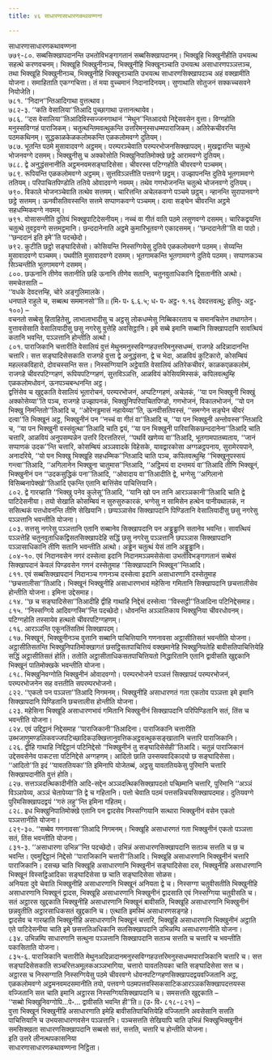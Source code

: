 ```yaml
---
title: ४६ साधारणासाधारणकथावण्णना

---
```

साधारणासाधारणकथावण्णना  
७७९-८०. सब्बसिक्खापदानन्ति उभतोविभङ्गागतानं सब्बसिक्खापदानम्। भिक्खूहि भिक्खुनीहीति उभयत्थ सहत्थे करणवचनम्। भिक्खूहि भिक्खुनीनञ्च, भिक्खुनीहि भिक्खूनञ्चाति उभयत्थ असाधारणपञ्ञत्तञ्च, तथा भिक्खूहि भिक्खुनीनञ्च, भिक्खुनीहि भिक्खूनञ्चाति उभयत्थ साधारणसिक्खापदञ्च अहं वक्खामीति योजना। समाहिताति एकग्गचित्ता। तं मया वुच्चमानं निदानादिनयम्। सुणाथाति सोतुजनं सक्कच्चसवने नियोजेति।  
७८१. ‘‘निदान’’न्तिआदिगाथा वुत्तत्थाव।  
७८२-३. ‘‘कति वेसालिया’’तिआदि पुच्छागाथा उत्तानत्थायेव।  
७८६. ‘‘दस वेसालिया’’तिआदिविस्सज्जनगाथानं ‘‘मेथुन’’न्तिआदयो निद्देसवसेन वुत्ता। विग्गहोति मनुस्सविग्गहं पाराजिकम्। चतुत्थन्तिमवत्थुकन्ति उत्तरिमनुस्सधम्मपाराजिकम्। अतिरेकचीवरन्ति पठमकथिनम्। सुद्धकाळकेळकलोमकन्ति एळकलोमवग्गे दुतियम्।  
७८७. भूतन्ति पठमे मुसावादवग्गे अट्ठमम्। परम्परञ्चेवाति परम्परभोजनसिक्खापदम्। मुखद्वारन्ति चतुत्थे भोजनवग्गे दसमम्। भिक्खुनीसु च अक्कोसोति भिक्खुनिपातिमोक्खे छट्ठे आरामवग्गे दुतियम्।  
७८८. द्वे अनुद्धंसनानीति अट्ठमनवमसङ्घादिसेसा। चीवरस्स पटिग्गहोति चीवरवग्गे पञ्चमम्।  
७८९. रूपियन्ति एळकलोमवग्गे अट्ठमम्। सुत्तविञ्ञत्तीति पत्तवग्गे छट्ठम्। उज्झापनन्ति दुतिये भूतगामवग्गे ततियम्। परिपाचितपिण्डोति ततिये ओवादवग्गे नवमम्। तथेव गणभोजनन्ति चतुत्थे भोजनवग्गे दुतियम्।  
७९०. विकाले भोजनञ्चेवाति तत्थेव सत्तमम्। चारित्तन्ति अचेलकवग्गे पञ्चमे छट्ठम्। न्हानन्ति सुरापानवग्गे छट्ठे सत्तमम्। ऊनवीसतिवस्सन्ति सत्तमे सप्पाणकवग्गे पञ्चमम्। दत्वा सङ्घेन चीवरन्ति अट्ठमे सहधम्मिकवग्गे नवमम्।  
७९१. वोसासन्तीति दुतियं भिक्खुपाटिदेसनीयम्। नच्चं वा गीतं वाति पठमे लसुणवग्गे दसमम्। चारिकद्वयन्ति चतुत्थे तुवट्टवग्गे सत्तमट्ठमानि। छन्ददानेनाति अट्ठमे कुमारिभूतवग्गे एकादसमम्। ‘‘छन्ददानेती’’ति वा पाठो। ‘‘छन्ददानं इति इमे’’ति पदच्छेदो।  
७९२. कुटीति छट्ठो सङ्घादिसेसो। कोसियन्ति निस्सग्गियेसु दुतिये एळकलोमवग्गे पठमम्। सेय्यन्ति मुसावादवग्गे पञ्चमम्। पथवीति मुसावादवग्गे दसमम्। भूतगामकन्ति भूतगामवग्गे दुतिये पठमम्। सप्पाणकञ्च सिञ्चन्तीति भूतगामवग्गे दसमम्।  
८००. छऊनानि तीणेव सतानीति छहि ऊनानि तीणेव सतानि, चतुनवुताधिकानि द्विसतानीति अत्थो। समचेतसाति –  
‘‘वधके देवदत्तम्हि, चोरे अङ्गुलिमालके।  
धनपाले राहुले च, सब्बत्थ सममानसो’’ति॥ (मि॰ प॰ ६.६.५; ध॰ प॰ अट्ठ॰ १.१६ देवदत्तवत्थु; इतिवु॰ अट्ठ॰ १००) –  
वचनतो सब्बेसु हिताहितेसु, लाभालाभादीसु च अट्ठसु लोकधम्मेसु निब्बिकारताय च समानचित्तेन तथागतेन।  
वुत्तावसेसाति वेसालियादीसु छसु नगरेसु वुत्तेहि अवसिट्ठानि। इमे सब्बे इमानि सब्बानि सिक्खापदानि सावत्थियं कतानि भवन्ति, पञ्ञत्तानि होन्तीति अत्थो।  
८०१. पाराजिकानि चत्तारीति वेसालियं वुत्तं मेथुनमनुस्सविग्गहउत्तरिमनुस्सधम्मं, राजगहे अदिन्नादानन्ति चत्तारि। सत्त सङ्घादिसेसकाति राजगहे वुत्ता द्वे अनुद्धंसना, द्वे च भेदा, आळवियं कुटिकारो, कोसम्बियं महल्लकविहारो, दोवचस्सन्ति सत्त। निस्सग्गियानि अट्ठेवाति वेसालियं अतिरेकचीवरं, काळकएळकलोमं, राजगहे चीवरपटिग्गहणं, रूपियपटिग्गहणं, सुत्तविञ्ञत्ति, आळवियं कोसियमिस्सकं, कपिलवत्थुम्हि एळकलोमधोवनं, ऊनपञ्चबन्धनन्ति अट्ठ।  
द्वत्तिंसेव च खुद्दकाति वेसालियं भूतारोचनं, परम्परभोजनं, अप्पटिग्गहणं, अचेलकं, ‘‘या पन भिक्खुनी भिक्खुं अक्कोसेय्या’’ति पञ्च, राजगहे उज्झापनकं, भिक्खुनिपरिपाचितपिण्डो, गणभोजनं, विकालभोजनं, ‘‘यो पन भिक्खु निमन्तितो’’तिआदि च, ‘‘ओरेनड्ढमासं नहायेय्या’’ति, ऊनवीसतिवस्सं, ‘‘समग्गेन सङ्घेन चीवरं दत्वा’’ति भिक्खूनं अट्ठ, भिक्खुनीनं पन ‘‘नच्चं वा गीतं वा’’तिआदि च, ‘‘या पन भिक्खुनी अन्तोवस्स’’न्तिआदि च, ‘‘या पन भिक्खुनी वस्संवुत्था’’तिआदि चाति द्वयं, ‘‘या पन भिक्खुनी पारिवासिकछन्ददानेना’’तिआदि चाति चत्तारि, आळवियं अनुपसम्पन्नेन उत्तरि दिरत्ततिरत्तं, ‘‘पथविं खणेय्य वा’’तिआदि, भूतगामपातब्यताय, ‘‘जानं सप्पाणकं उदक’’न्ति चत्तारि, कोसम्बियं अञ्ञवादके विहेसके, यावद्वारकोसा अग्गळट्ठपनाय, सुरामेरयपाने, अनादरिये, ‘‘यो पन भिक्खु भिक्खूहि सहधम्मिक’’न्तिआदि चाति पञ्च, कपिलवत्थुम्हि ‘‘भिक्खुनुपस्सयं गन्त्वा’’तिआदि, ‘‘अगिलानेन भिक्खुना चातुमास’’न्तिआदि, ‘‘अट्ठिमयं वा दन्तमयं वा’’तिआदि तीणि भिक्खूनं, भिक्खुनीनं पन ‘‘उदकसुद्धिकं पना’’तिआदि, ‘‘ओवादाय वा’’तिआदीति द्वे, भग्गेसु ‘‘अगिलानो विसिब्बनापेक्खो’’तिआदि एकन्ति एतानि बात्तिंसेव पाचित्तियानि।  
८०२. द्वे गारय्हाति ‘‘भिक्खु पनेव कुलेसू’’तिआदि, ‘‘यानि खो पन तानि आरञ्ञकानी’’तिआदि चाति द्वे पाटिदेसनीया। तयो सेखाति कोसम्बियं न सुरुसुरुकारकं, भग्गेसु न सामिसेन हत्थेन पानीयथालकं, न ससित्थकं पत्तधोवनन्ति तीणि सेखियानि। छप्पञ्ञासेव सिक्खापदानि पिण्डितानि वेसालियादीसु छसु नगरेसु पञ्ञत्तानि भवन्तीति योजना।  
८०३. सत्तसु नगरेसु पञ्ञत्तानि एतानि सब्बानेव सिक्खापदानि पन अड्ढुड्ढानि सतानेव भवन्ति। सावत्थियं पञ्ञत्तेहि चतुनवुताधिकद्विसतसिक्खापदेहि सद्धिं छसु नगरेसु पञ्ञत्तानि छपञ्ञास सिक्खापदानि पञ्ञासाधिकानि तीणि सतानि भवन्तीति अत्थो। अड्ढेन चतुत्थं येसं तानि अड्ढुड्ढानि।  
८०४-१०. एवं निदानवसेन नगरं दस्सेत्वा इदानि निदानमञ्ञमसेसेत्वा उभतोविभङ्गागतानं सब्बेसं सिक्खापदानं केवलं पिण्डवसेन गणनं दस्सेतुमाह ‘‘सिक्खापदानि भिक्खून’’न्तिआदि।  
८११. एवं सब्बसिक्खापदानं निदानञ्च गणनञ्च दस्सेत्वा इदानि असाधारणानि दस्सेतुमाह ‘‘छचत्तालीसा’’तिआदि। भिक्खूनं भिक्खुनीहि असाधारणभावं महेसिना गमितानि सिक्खापदानि छचत्तालीसेव होन्तीति योजना। इमिना उद्देसमाह।  
८१४. ‘‘छ च सङ्घादिसेसा’’तिआदीहि द्वीहि गाथाहि निद्देसं दस्सेत्वा ‘‘विस्सट्ठी’’तिआदिना पटिनिद्देसमाह।  
८१५. ‘‘निस्सग्गिये आदिवग्गस्मि’’न्ति पदच्छेदो। धोवनन्ति अञ्ञातिकाय भिक्खुनिया चीवरधोवनम्। पटिग्गहोति तस्सायेव हत्थतो चीवरपटिग्गहणम्।  
८१६. आरञ्ञन्ति एकूनतिंसतिमं सिक्खापदम्।  
८१७. भिक्खूनं, भिक्खुनीनञ्च वुत्तानि सब्बानि पाचित्तियानि गणनावसा अट्ठासीतिसतं भवन्तीति योजना। अट्ठासीतिसतन्ति भिक्खुनिपातिमोक्खागतं छसट्ठिसतपाचित्तियं वक्खमानेहि भिक्खुनियतेहि बावीसतिपाचित्तियेहि सद्धिं अट्ठासीतिसतं होति। ततोति अट्ठासीताधिकसतपाचित्तियतो निद्धारितानि एतानि द्वावीसति खुद्दकानि भिक्खूनं पातिमोक्खके भवन्तीति योजना।  
८१८. भिक्खुनिवग्गोति भिक्खुनीनं ओवादवग्गो। परम्परभोजने पञ्ञत्तं सिक्खापदं परम्परभोजनं, परम्परभोजनेन सह वत्ततीति सपरम्परभोजनो।  
८२२. ‘‘एकतो पन पञ्ञत्ता’’तिआदि निगमनम्। भिक्खुनीहि असाधारणतं गता एकतोव पञ्ञत्ता इमे इमानि सिक्खापदानि पिण्डितानि छचत्तालीस होन्तीति योजना।  
८२३. महेसिना भिक्खूहि असाधारणभावं गमितानि भिक्खुनीनं सिक्खापदानि परिपिण्डितानि सतं, तिंस च भवन्तीति योजना।  
८२४. एवं उद्दिट्ठानं निद्देसमाह ‘‘पाराजिकानी’’तिआदिना। पाराजिकानि चत्तारीति उब्भजाणुमण्डलिकवज्जपटिच्छादिकउक्खित्तानुवत्तिकअट्ठवत्थुकसङ्खातानि चत्तारि पाराजिकानि।  
८२६. द्वीहि गाथाहि निद्दिट्ठानं पटिनिद्देसो ‘‘भिक्खुनीनं तु सङ्घादिसेसेही’’तिआदि। चतुन्नं पाराजिकानं उद्देसवसेनेव पाकटत्ता पटिनिद्देसे अग्गहणम्। आदितो छाति उस्सयवादिकादयो छ सङ्घादिसेसा। ‘‘आदितो’’ति इदं ‘‘यावततियका’’ति इमिनापि योजेतब्बं, अट्ठसु यावततियकेसु पुरिमानि चत्तारि सिक्खापदानीति वुत्तं होति।  
८२७. सत्तञ्ञदत्थिकादीनीति आदि-सद्देन अञ्ञदत्थिकसिक्खापदतो पच्छिमानि चत्तारि, पुरिमानि ‘‘अञ्ञं विञ्ञापेय्य, अञ्ञं चेतापेय्या’’ति द्वे च गहितानि। पत्तो चेवाति पठमं पत्तसन्निचयसिक्खापदमाह। दुतियवग्गे पुरिमसिक्खापदद्वयं ‘‘गरुं लहु’’न्ति इमिना गहितम्।  
८२८. इध भिक्खुनिपातिमोक्खे एतानि पन द्वादसेव निस्सग्गियानि सत्थारा भिक्खुनीनं वसेन एकतो पञ्ञत्तानीति योजना।  
८२९-३०. ‘‘सब्बेव गणनावसा’’तिआदि निगमनम्। भिक्खूहि असाधारणतं गता भिक्खुनीनं एकतो पञ्ञत्ता सतं, तिंस भवन्तीति योजना।  
८३१-३. ‘‘असाधारणा उभिन्न’’न्ति पदच्छेदो। उभिन्नं असाधारणसिक्खापदानि सतञ्च सत्तति च छ च भवन्ति। एवमुद्दिट्ठानं निद्देसो ‘‘पाराजिकानि चत्तारी’’तिआदि। भिक्खूहि असाधारणानि भिक्खुनीनं चत्तारि पाराजिकानि। दसच्छ चाति भिक्खूहि असाधारणानि भिक्खुनीनं सङ्घादिसेसा दस, भिक्खुनीहि असाधारणानि भिक्खूनं विस्सट्ठिआदिका सङ्घादिसेसा छ चाति सङ्घादिसेसा सोळस।  
अनियता दुवे चेवाति भिक्खुनीहि असाधारणानि भिक्खूनं अनियता द्वे च। निस्सग्गा चतुवीसतीति भिक्खुनीहि असाधारणानि भिक्खूनं द्वादस, भिक्खूहि असाधारणानि भिक्खुनीनं द्वादसाति एवं निस्सग्गिया चतुवीसति च। सतं अट्ठारस खुद्दकाति भिक्खुनीहि असाधारणानि भिक्खूनं बावीसति, भिक्खूहि असाधारणानि भिक्खुनीनं छन्नवुतीति अट्ठारसाधिकसतं खुद्दकानि च। एत्थाति इमस्मिं असाधारणसङ्गहे।  
द्वादसेव च गारय्हाति भिक्खुनीहि असाधारणानि भिक्खूनं चत्तारि, भिक्खूहि असाधारणानि भिक्खुनीनं अट्ठाति एते पाटिदेसनीया चाति इमे छसत्ततिअधिकानि सतसिक्खापदानि उभिन्नम्पि असाधारणानीति योजना।  
८३४. उभिन्नम्पि साधारणानि सत्थुना पञ्ञत्तानि सिक्खापदानि सतञ्च सत्तति च चत्तारि च भवन्तीति पकासिताति योजना।  
८३५-६. पाराजिकानि चत्तारीति मेथुनअदिन्नादानमनुस्सविग्गहउत्तरिमनुस्सधम्मपाराजिकानि चत्तारि च। सत्त सङ्घादिसेसकाति सञ्चरित्तअमूलकअञ्ञभागिया, चत्तारो यावततियका चाति सङ्घादिसेसा सत्त च। अट्ठारस च निस्सग्गाति निस्सग्गियेसु पठमे चीवरवग्गे धोवनपटिग्गहणसिक्खापदद्वयवज्जितानि अट्ठ, एळकलोमवग्गे अट्ठमनवमदसमानीति तयो, पत्तवग्गे पठमपत्तवस्सिकसाटिकआरञ्ञकसिक्खापदत्तयस्स वज्जितानि सत्त चाति इमानि अट्ठारस निस्सग्गियसिक्खापदानि च। समसत्तति खुद्दकाति –  
‘‘सब्बो भिक्खुनिवग्गोपि…पे॰… द्वावीसति भवन्ति ही’’ति॥ (उ॰ वि॰ ८१८-८२१) –  
वुत्ता भिक्खूनं भिक्खुनीहि असाधारणाति इमेहि बावीसतिपाचित्तियेहि वज्जितानि अवसेसानि सत्तति पाचित्तियानि च उभयसाधारणवसेन पञ्ञत्तानि। पञ्चसत्तति सेखियापि चाति उभिन्नं भिक्खुभिक्खुनीनं समसिक्खता साधारणसिक्खापदानि सब्बसो सतं, सत्तति, चत्तारि च होन्तीति योजना।  
इति उत्तरे लीनत्थपकासनिया  
साधारणासाधारणकथावण्णना निट्ठिता।  